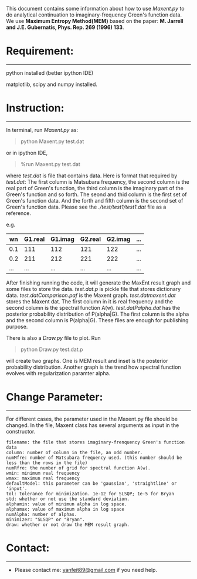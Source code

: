 This document contains some information about how to use *Maxent.py* to do analytical continuation to imaginary-frequency Green's function data. We use **Maximum Entropy Method(MEM)** based on the paper: **M. Jarrell and J.E. Gubernatis, Phys. Rep. 269 (1996) 133**. 

# Requirement:
------------
python installed (better ipython IDE)

matplotlib, scipy and numpy installed.

# Instruction:
------------
In terminal, run *Maxent.py* as:
> python Maxent.py test.dat

or in ipython IDE,
> %run Maxent.py test.dat

where *test.dat* is file that contains data. Here is format that required by *test.dat*: The first column is Matsubara frequency, the second column is the real part of Green's function, the third column is the imaginary part of the Green's function and so forth. The seond and thid column is the first set of Green's function data. And the forth and fifth column is the second set of Green's function data. Please see the *./test/test1/test1.dat* file as a reference.

e.g.

| wn   |  G1.real|   G1.imag |  G2.real |   G2.imag     | ... |
|-----|---------|-----------|--------- |--------       | --- |
| 0.1 |    111  |     112   |    121   |    122        | ... |
| 0.2 |   211   |    212    |    221   |     222       | ... |
| ... | ...     |    ...    |    ...   |       ...     | ... |
	


After finishing running the code, it will generate the MaxEnt result graph and some files to store the data. *test.dat.p* is pickle file that stores dictionary data. *test.datComparison.paf* is the Maxent graph. *test.datmaxent.dat* stores the Maxent dat. The first column in it is real frequency and the second column is the spectral function A(w). *test.datPalpha.dat* has the posterior probability distribution of P(alpha|G). The first column is the alpha and the second column is P(alpha|G). These files are enough for publishing purpose.

There is also a *Draw.py* file to plot. Run
> python Draw.py test.dat.p

will create two graphs. One is MEM result and inset is the posterior probability distribution. Another graph is the trend how spectral function evolves with regularization paramter alpha.

# Change Parameter:
-----------------
For different cases, the parameter used in the Maxent.py file should be changed. In the file, Maxent class has several arguments as input in the constructor.

	filename: the file that stores imaginary-frenquency Green's function data
	column: number of column in the file, an odd number.
	numMfre: number of Matsubara frequency used. (this number should be less than the rows in the file)
	numRfre: the number of grid for spectral function A(w).
	wmin: minimum real frequency
	wmax: maximun real frequency
	defaultModel: this parameter can be 'gaussian', 'straightline' or 'input'.
	tol: tolerance for minimization. 1e-12 for SLSQP; 1e-5 for Bryan
	std: whether or not use the standard deviation.
	alphamin: value of minimun alpha in log space.
	alphamax: value of maximum alpha in log space
	numAlpha: number of alphas.
	minimizer: "SLSQP" or "Bryan".
	draw: whether or not draw the MEM result graph.

# Contact:
----------
* Please contact me: yanfeit89@gmail.com if you need help.


